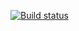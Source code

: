 [![Build status](https://ci.appveyor.com/api/projects/status/390fi84entm4fnc5?svg=true)](https://ci.appveyor.com/project/dousmartin/postmanecho)